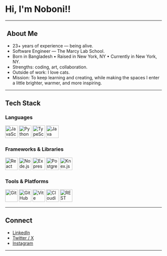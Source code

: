 # Hi, I'm Noboni!!

* * *

## ‍ About Me

  * 23+ years of experience — being alive.
  * Software Engineer — The Marcy Lab School.
  * Born in Bangladesh • Raised in New York, NY • Currently in New York, NY.
  * Strengths: coding, art, collaboration.
  * Outside of work: I love cats.
  * Mission: To keep learning and creating, while making the spaces I enter a little brighter, warmer, and more inspiring.

* * *

##  Tech Stack

### Languages

<p align="left">
  <img alt="JavaScript" src="https://cdn.jsdelivr.net/gh/devicons/devicon/icons/javascript/javascript-original.svg" width="40"/>
  <img alt="Python" src="https://cdn.jsdelivr.net/gh/devicons/devicon/icons/python/python-original.svg" width="40"/>
  <img alt="TypeScript" src="https://cdn.jsdelivr.net/gh/devicons/devicon/icons/typescript/typescript-original.svg" width="40"/>
  <img alt="Java" src="https://cdn.jsdelivr.net/gh/devicons/devicon/icons/java/java-original.svg" width="40"/>
</p>

### Frameworks & Libraries

<p align="left">
  <img alt="React" src="https://cdn.jsdelivr.net/gh/devicons/devicon/icons/react/react-original.svg" width="40"/>
  <img alt="Node.js" src="https://cdn.jsdelivr.net/gh/devicons/devicon/icons/nodejs/nodejs-original.svg" width="40"/>
  <img alt="Express" src="https://cdn.jsdelivr.net/gh/devicons/devicon/icons/express/express-original.svg" width="40"/>
  <img alt="PostgreSQL" src="https://cdn.jsdelivr.net/gh/devicons/devicon/icons/postgresql/postgresql-original.svg" width="40"/>
  <img alt="Knex.js" src="https://cdn.jsdelivr.net/gh/devicons/devicon/icons/knexjs/knexjs-original.svg" width="40"/>
</p>

### Tools & Platforms

<p align="left">
  <img alt="Git" src="https://cdn.jsdelivr.net/gh/devicons/devicon/icons/git/git-original.svg" width="40"/>
  <img alt="GitHub" src="https://cdn.jsdelivr.net/gh/devicons/devicon/icons/github/github-original.svg" width="40"/>
  <img alt="Vite" src="https://cdn.jsdelivr.net/gh/devicons/devicon/icons/vite/vite-original.svg" width="40"/>
  <img alt="Cloudinary" src="https://res.cloudinary.com/cloudinary-marketing/image/upload/v1628143376/creative_source/Cloud%20Glyph/cloudinary_blue.png" width="40"/>
  <img alt="REST API" src="https://img.icons8.com/external-flat-juicy-fish/344/external-api-coding-and-development-flat-flat-juicy-fish.png" width="40"/>
</p>

* * *



##  Connect

- [LinkedIn](https://www.linkedin.com/in/nobonisultan/)
- [Twitter / X](https://x.com/noboni_prova)
- [Instagram](https://www.instagram.com/noboni_sultan/)

* * *
